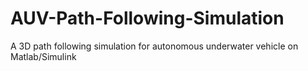 # AUV-Path-Following-Simulation
A 3D path following simulation for autonomous underwater vehicle on Matlab/Simulink
